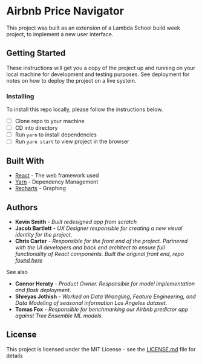 # Airbnb Price Navigator

This project was built as an extension of a Lambda School build week project, to implement a new user interface.

## Getting Started

These instructions will get you a copy of the project up and running on your local machine for development and testing purposes. See deployment for notes on how to deploy the project on a live system.

### Installing

To install this repo locally, please follow the instructions below.

- [ ] Clone repo to your machine
- [ ] CD into directory
- [ ] Run `yarn` to install dependencies
- [ ] Run `yarn start` to view project in the browser

## Built With

- [React](https://reactjs.org/) - The web framework used
- [Yarn](https://yarnpkg.com/) - Dependency Management
- [Recharts](http://recharts.org/) - Graphing

## Authors

- **Kevin Smith** - _Built redesigned app from scratch_
- **Jacob Bartlett** - _UX Designer responsible for creating a new visual identity for the project._
- **Chris Carter** - _Responsible for the front end of the project. Partnered with the UI developers and back end architect to ensure full functionality of React components. Built the original front end, repo [found here](https://github.com/airbnb-optimal-pricing/airbnb_pricing_Front_End)_

See also

- **Connor Heraty** - _Product Owner. Responsible for model implementation and flask deployment._
- **Shreyas Jothish** - _Worked on Data Wrangling, Feature Engineering, and Data Modeling of seasonal information Los Angeles dataset._
- **Tomas Fox** - _Responsible for benchmarking our Airbnb predictor app against Tree Ensemble ML models._

## License

This project is licensed under the MIT License - see the [LICENSE.md](LICENSE.md) file for details
